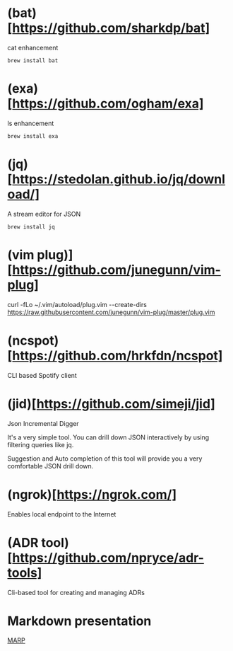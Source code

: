 
# (bat)[https://github.com/sharkdp/bat]

cat enhancement


```
brew install bat
```

# (exa)[https://github.com/ogham/exa]

ls enhancement

```
brew install exa
```

# (jq)[https://stedolan.github.io/jq/download/]

A stream editor for JSON

```
brew install jq
```

# (vim plug)][https://github.com/junegunn/vim-plug]

curl -fLo ~/.vim/autoload/plug.vim --create-dirs https://raw.githubusercontent.com/junegunn/vim-plug/master/plug.vim

# (ncspot)[https://github.com/hrkfdn/ncspot]

CLI based Spotify client

# (jid)[https://github.com/simeji/jid]

Json Incremental Digger

It's a very simple tool.
You can drill down JSON interactively by using filtering queries like jq.

Suggestion and Auto completion of this tool will provide you a very comfortable JSON drill down.

# (ngrok)[https://ngrok.com/]

Enables local endpoint to the Internet

# (ADR tool)[https://github.com/npryce/adr-tools]

Cli-based tool for creating and managing ADRs

# Markdown presentation

[MARP](https://marp.app/#get-started)
